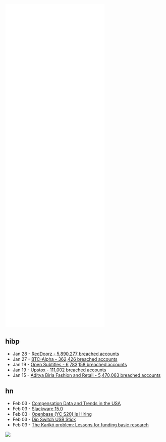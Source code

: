 ![Metrics](https://raw.githubusercontent.com/phixion/phixion/master/metrics.svg)

## hibp

<!--
for https://github.com/phixion/phixion/blob/main/.github/workflows/feeds.yml
-->
<!--START_SECTION:haveibeenpwnd-->
- Jan 28 - [RedDoorz - 5,890,277 breached accounts](https://haveibeenpwned.com/PwnedWebsites#RedDoorz)
- Jan 27 - [BTC-Alpha - 362,426 breached accounts](https://haveibeenpwned.com/PwnedWebsites#BTCAlpha)
- Jan 19 - [Open Subtitles - 6,783,158 breached accounts](https://haveibeenpwned.com/PwnedWebsites#OpenSubtitles)
- Jan 19 - [Upstox - 111,002 breached accounts](https://haveibeenpwned.com/PwnedWebsites#Upstox)
- Jan 15 - [Aditya Birla Fashion and Retail - 5,470,063 breached accounts](https://haveibeenpwned.com/PwnedWebsites#ABFRL)
<!--END_SECTION:haveibeenpwnd-->

## hn

<!--
for https://github.com/phixion/phixion/blob/main/.github/workflows/feeds.yml
-->
<!--START_SECTION:hn-->
- Feb 03 - [Compensation Data and Trends in the USA](https://dataforest.sequoia.com/reports/compensation/)
- Feb 03 - [Slackware 15.0](http://www.slackware.com/releasenotes/15.0.php)
- Feb 03 - [Openbase (YC S20) Is Hiring](https://www.ycombinator.com/companies/openbase/jobs/G21nU8U-community-manager)
- Feb 03 - [Dip Switch USB Stick](https://twitter.com/bikerglen/status/1482516332432162820)
- Feb 03 - [The Karikó problem: Lessons for funding basic research](https://www.statnews.com/2022/02/01/kariko-problem-lessons-funding-basic-research/)
<!--END_SECTION:hn-->

<!--
for https://yhype.me
-->
![](https://hit.yhype.me/github/profile?user_id=13013670)
